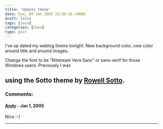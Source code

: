 ```yaml
---
title: 'Update theme'
date: Sun, 09 Jan 2005 23:36:18 +0000
draft: false
tags: [Java]
categories: [Java]
type: post
---
```


I've up dated my weblog theme tonight. New background color, new color around title and around images.

Change the font to be "Bitstream Vera Sans" or sans-serif for those Windows users. Previously I was

using the Sotto theme by [Rowell Sotto](http://sotto.org/).
---
### Comments:
#### [Andy](http://jroller.com/page/anandn "anandn@swissinfo.org") - <time datetime="2005-01-10 01:01:29">Jan 1, 2005</time>

Nice :-)
<hr />
